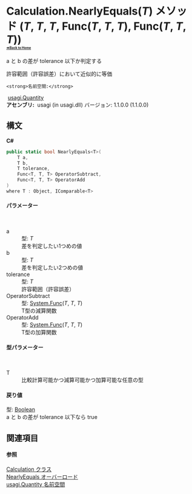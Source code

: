 # Calculation.NearlyEquals(*T*) メソッド (*T*, *T*, *T*, Func(*T*, *T*, *T*), Func(*T*, *T*, *T*))<div style="font-size:30%"><a href="https://github.com/usagi/usagi.cs/blob/master/docs/Home.md">≪Back to Home</a></div> 

a と b の差が tolerance 以下か判定する 

許容範囲（許容誤差）において近似的に等価


    <strong>名前空間:</strong>
&nbsp;<a href="N_usagi_Quantity.md">usagi.Quantity</a><br /><strong>アセンブリ:</strong>
&nbsp;usagi (in usagi.dll) バージョン: 1.1.0.0 (1.1.0.0)

## 構文

**C#**<br />
``` C#
public static bool NearlyEquals<T>(
	T a,
	T b,
	T tolerance,
	Func<T, T, T> OperatorSubtract,
	Func<T, T, T> OperatorAdd
)
where T : Object, IComparable<T>

```


#### パラメーター
&nbsp;<dl><dt>a</dt><dd>型: *T*<br />差を判定したい1つめの値</dd><dt>b</dt><dd>型: *T*<br />差を判定したい2つめの値</dd><dt>tolerance</dt><dd>型: *T*<br />許容範囲（許容誤差）</dd><dt>OperatorSubtract</dt><dd>型: <a href="http://msdn2.microsoft.com/ja-jp/library/bb534647" target="_blank">System.Func</a>(*T*, *T*, *T*)<br />T型の減算関数</dd><dt>OperatorAdd</dt><dd>型: <a href="http://msdn2.microsoft.com/ja-jp/library/bb534647" target="_blank">System.Func</a>(*T*, *T*, *T*)<br />T型の加算関数</dd></dl>

#### 型パラメーター
&nbsp;<dl><dt>T</dt><dd>比較計算可能かつ減算可能かつ加算可能な任意の型</dd></dl>

#### 戻り値
型: <a href="http://msdn2.microsoft.com/ja-jp/library/a28wyd50" target="_blank">Boolean</a><br />a と b の差が tolerance 以下なら true

## 関連項目


#### 参照
<a href="T_usagi_Quantity_Calculation.md">Calculation クラス</a><br /><a href="Overload_usagi_Quantity_Calculation_NearlyEquals.md">NearlyEquals オーバーロード</a><br /><a href="N_usagi_Quantity.md">usagi.Quantity 名前空間</a><br />